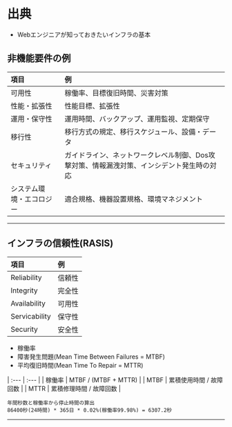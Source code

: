 
# 出典

- Webエンジニアが知っておきたいインフラの基本

## 非機能要件の例

| 項目 | 例 |
| :--- | :--- |
| 可用性 | 稼働率、目標復旧時間、災害対策 |
| 性能・拡張性 | 性能目標、拡張性 |
| 運用・保守性 | 運用時間、バックアップ、運用監視、定期保守 |
| 移行性 | 移行方式の規定、移行スケジュール、設備・データ |
| セキュリティ | ガイドライン、ネットワークレベル制御、Dos攻撃対策、情報漏洩対策、インシデント発生時の対応 |
| システム環境・エコロジー | 適合規格、機器設置規格、環境マネジメント |


--- 

## インフラの信頼性(RASIS)

| 項目 | 例 |
| :--- | :--- |
| Reliability | 信頼性 |
| Integrity | 完全性 |
| Availability | 可用性 |
| Servicability | 保守性 |
| Security | 安全性 |


- 稼働率
- 障害発生問題(Mean Time Between Failures = MTBF)
- 平均復旧時間(Mean Time To Repair = MTTR)


| :--- | :--- |
| 稼働率 | MTBF / (MTBF + MTTR) |
| MTBF | 累積使用時間 / 故障回数 |
| MTTR | 累積修理時間 / 故障回数 |

```shell
年間秒数と稼働率から停止時間の算出
86400秒(24時間) * 365日 * 0.02%(稼働率99.98%) = 6307.2秒
```

---
